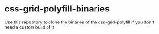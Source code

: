 # css-grid-polyfill-binaries
Use this repository to clone the binaries of the css-grid-polyfill if you don't need a custom build of it
